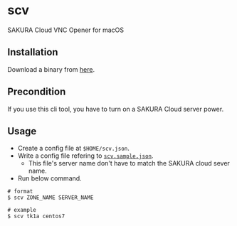 # scv

SAKURA Cloud VNC Opener for macOS

## Installation

Download a binary from [here](https://github.com/blp1526/scv/releases).

## Precondition

If you use this cli tool, you have to turn on a SAKURA Cloud server power.

## Usage

* Create a config file at `$HOME/scv.json`.
* Write a config file refering to [`scv.sample.json`](scv.sample.json).
  * This file's server name don't have to match the SAKURA cloud sever name.
* Run below command.

```
# format
$ scv ZONE_NAME SERVER_NAME

# example
$ scv tk1a centos7
```

